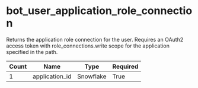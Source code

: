 # bot_user_application_role_connection 
Returns the application role connection for the user. Requires an OAuth2 access token with role_connections.write scope for the application specified in the path.

 Count | Name | Type | Required        
----|----|----|----
 1 | application_id | Snowflake | True